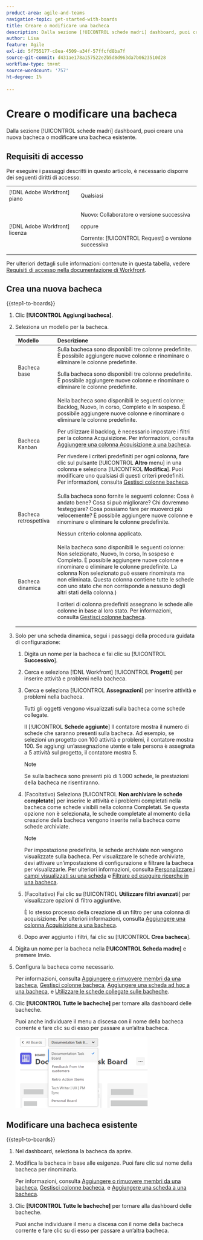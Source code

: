 ```yaml
---
product-area: agile-and-teams
navigation-topic: get-started-with-boards
title: Creare o modificare una bacheca
description: Dalla sezione [!UICONTROL schede madri] dashboard, puoi creare una nuova bacheca o modificare una bacheca esistente.
author: Lisa
feature: Agile
exl-id: 5f755177-c8ea-4509-a34f-57ffcfd8ba7f
source-git-commit: d431ae178a157522e2b5d8d963da7b0623510d28
workflow-type: tm+mt
source-wordcount: '757'
ht-degree: 1%

---
```


# Creare o modificare una bacheca

<!-- Audited: 12/2023 -->

Dalla sezione [!UICONTROL schede madri] dashboard, puoi creare una nuova bacheca o modificare una bacheca esistente.

## Requisiti di accesso

Per eseguire i passaggi descritti in questo articolo, è necessario disporre dei seguenti diritti di accesso:

<table style="table-layout:auto"> 
 <col> 
 <col> 
 <tbody> 
  <tr> 
   <td role="rowheader">[!DNL Adobe Workfront] piano</td> 
   <td> <p>Qualsiasi</p> </td> 
  </tr> 
    <tr> 
   <td role="rowheader">[!DNL Adobe Workfront] licenza</td> 
   <td> <p>Nuovo: Collaboratore o versione successiva </p>
 <p>oppure</p> 
<p>Corrente: [!UICONTROL Request] o versione successiva </p> 
</td> 
  </tr>
 </tbody> 
</table>

Per ulteriori dettagli sulle informazioni contenute in questa tabella, vedere [Requisiti di accesso nella documentazione di Workfront](/help/quicksilver/administration-and-setup/add-users/access-levels-and-object-permissions/access-level-requirements-in-documentation.md).

## Crea una nuova bacheca

{{step1-to-boards}}

1. Clic **[!UICONTROL Aggiungi bacheca]**.

1. Seleziona un modello per la bacheca.

   | Modello | Descrizione |
   |---------|----------|
   | Bacheca base | Sulla bacheca sono disponibili tre colonne predefinite. È possibile aggiungere nuove colonne e rinominare o eliminare le colonne predefinite. <p>Sulla bacheca sono disponibili tre colonne predefinite. È possibile aggiungere nuove colonne e rinominare o eliminare le colonne predefinite. |
   | Bacheca Kanban | Nella bacheca sono disponibili le seguenti colonne: Backlog, Nuovo, In corso, Completo e In sospeso. È possibile aggiungere nuove colonne e rinominare o eliminare le colonne predefinite.<p>Per utilizzare il backlog, è necessario impostare i filtri per la colonna Acquisizione. Per informazioni, consulta [Aggiungere una colonna Acquisizione a una bacheca](/help/quicksilver/agile/use-boards-agile-planning-tools/add-intake-column-to-board.md). <p>Per rivedere i criteri predefiniti per ogni colonna, fare clic sul pulsante [!UICONTROL **Altro** menu] in una colonna e seleziona [!UICONTROL **Modifica**]. Puoi modificare uno qualsiasi di questi criteri predefiniti. Per informazioni, consulta [Gestisci colonne bacheca](/help/quicksilver/agile/get-started-with-boards/manage-board-columns.md). |
   | Bacheca retrospettiva | Sulla bacheca sono fornite le seguenti colonne: Cosa è andato bene? Cosa si può migliorare? Chi dovremmo festeggiare? Cosa possiamo fare per muoverci più velocemente? È possibile aggiungere nuove colonne e rinominare o eliminare le colonne predefinite. <p>Nessun criterio colonna applicato. |
   | Bacheca dinamica | Nella bacheca sono disponibili le seguenti colonne: Non selezionato, Nuovo, In corso, In sospeso e Completo. È possibile aggiungere nuove colonne e rinominare o eliminare le colonne predefinite. La colonna Non selezionato può essere rinominata ma non eliminata. Questa colonna contiene tutte le schede con uno stato che non corrisponde a nessuno degli altri stati della colonna.) <p>I criteri di colonna predefiniti assegnano le schede alle colonne in base al loro stato. Per informazioni, consulta [Gestisci colonne bacheca](/help/quicksilver/agile/get-started-with-boards/manage-board-columns.md). |

1. Solo per una scheda dinamica, segui i passaggi della procedura guidata di configurazione:

   1. Digita un nome per la bacheca e fai clic su [!UICONTROL **Successivo**].
   1. Cerca e seleziona [!DNL Workfront] [!UICONTROL **Progetti**] per inserire attività e problemi nella bacheca.
   1. Cerca e seleziona [!UICONTROL **Assegnazioni**] per inserire attività e problemi nella bacheca.

      Tutti gli oggetti vengono visualizzati sulla bacheca come schede collegate.

      Il [!UICONTROL **Schede aggiunte**] Il contatore mostra il numero di schede che saranno presenti sulla bacheca. Ad esempio, se selezioni un progetto con 100 attività e problemi, il contatore mostra 100. Se aggiungi un’assegnazione utente e tale persona è assegnata a 5 attività sul progetto, il contatore mostra 5.

      >[!NOTE]
      >
      >Se sulla bacheca sono presenti più di 1.000 schede, le prestazioni della bacheca ne risentiranno.

   1. (Facoltativo) Seleziona [!UICONTROL **Non archiviare le schede completate**] per inserire le attività e i problemi completati nella bacheca come schede visibili nella colonna Completati. Se questa opzione non è selezionata, le schede completate al momento della creazione della bacheca vengono inserite nella bacheca come schede archiviate.

      >[!NOTE]
      >
      >Per impostazione predefinita, le schede archiviate non vengono visualizzate sulla bacheca. Per visualizzare le schede archiviate, devi attivare un’impostazione di configurazione e filtrare la bacheca per visualizzarle. Per ulteriori informazioni, consulta [Personalizzare i campi visualizzati su una scheda](/help/quicksilver/agile/get-started-with-boards/customize-fields-on-card.md) e [Filtrare ed eseguire ricerche in una bacheca](/help/quicksilver/agile/get-started-with-boards/filter-search-in-board.md).

   1. (Facoltativo) Fai clic su [!UICONTROL **Utilizzare filtri avanzati**] per visualizzare opzioni di filtro aggiuntive.

      È lo stesso processo della creazione di un filtro per una colonna di acquisizione. Per ulteriori informazioni, consulta [Aggiungere una colonna Acquisizione a una bacheca](/help/quicksilver/agile/use-boards-agile-planning-tools/add-intake-column-to-board.md).

   1. Dopo aver aggiunto i filtri, fai clic su [!UICONTROL **Crea bacheca**].

1. Digita un nome per la bacheca nella **[!UICONTROL Scheda madre]** e premere Invio.
1. Configura la bacheca come necessario.

   Per informazioni, consulta [Aggiungere o rimuovere membri da una bacheca](../../agile/get-started-with-boards/add-members-to-board.md), [Gestisci colonne bacheca](../../agile/get-started-with-boards/manage-board-columns.md), [Aggiungere una scheda ad hoc a una bacheca](../../agile/get-started-with-boards/add-card-to-board.md), e [Utilizzare le schede collegate sulle bacheche](/help/quicksilver/agile/get-started-with-boards/connected-cards.md).

1. Clic **[!UICONTROL Tutte le bacheche]** per tornare alla dashboard delle bacheche.

   Puoi anche individuare il menu a discesa con il nome della bacheca corrente e fare clic su di esso per passare a un’altra bacheca.

   ![Elenco dei board](assets/boards-button-list-of-boards-350x188.png)

## Modificare una bacheca esistente

{{step1-to-boards}}

1. Nel dashboard, seleziona la bacheca da aprire.
1. Modifica la bacheca in base alle esigenze. Puoi fare clic sul nome della bacheca per rinominarla.

   Per informazioni, consulta [Aggiungere o rimuovere membri da una bacheca](../../agile/get-started-with-boards/add-members-to-board.md), [Gestisci colonne bacheca](../../agile/get-started-with-boards/manage-board-columns.md), e [Aggiungere una scheda a una bacheca](../../agile/get-started-with-boards/add-card-to-board.md).

1. Clic **[!UICONTROL Tutte le bacheche]** per tornare alla dashboard delle bacheche.

   Puoi anche individuare il menu a discesa con il nome della bacheca corrente e fare clic su di esso per passare a un’altra bacheca.
